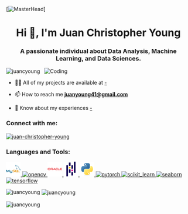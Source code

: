 [![MasterHead](https://cdn.dribbble.com/users/206755/screenshots/2387113/media/71ede79677ee111676bb3e77819392d4.gif)]
<h1 align="center">Hi 👋, I'm Juan Christopher Young</h1>
<h3 align="center">A passionate individual about Data Analysis, Machine Learning, and Data Sciences.</h3>

<img align="right" alt="Coding" width= "400" src = "https://cdn.dribbble.com/users/143861/screenshots/2979074/media/ba37d8818620952c225f2dbe0558ad78.gif">

<p align="left"> <img src="https://komarev.com/ghpvc/?username=juancyoung&label=Profile%20views&color=0e75b6&style=flat" alt="juancyoung" /> </p>

- 👨‍💻 All of my projects are available at [-](-)

- 📫 How to reach me **juanyoung41@gmail.com**

- 📄 Know about my experiences [-](-)

<h3 align="left">Connect with me:</h3>
<p align="left">
<a href="https://linkedin.com/in/juan-christopher-young" target="blank"><img align="center" src="https://raw.githubusercontent.com/rahuldkjain/github-profile-readme-generator/master/src/images/icons/Social/linked-in-alt.svg" alt="juan-christopher-young" height="30" width="40" /></a>
</p>

<h3 align="left">Languages and Tools:</h3>
<p align="left"> <a href="https://www.mysql.com/" target="_blank" rel="noreferrer"> <img src="https://raw.githubusercontent.com/devicons/devicon/master/icons/mysql/mysql-original-wordmark.svg" alt="mysql" width="40" height="40"/> </a> <a href="https://opencv.org/" target="_blank" rel="noreferrer"> <img src="https://www.vectorlogo.zone/logos/opencv/opencv-icon.svg" alt="opencv" width="40" height="40"/> </a> <a href="https://www.oracle.com/" target="_blank" rel="noreferrer"> <img src="https://raw.githubusercontent.com/devicons/devicon/master/icons/oracle/oracle-original.svg" alt="oracle" width="40" height="40"/> </a> <a href="https://pandas.pydata.org/" target="_blank" rel="noreferrer"> <img src="https://raw.githubusercontent.com/devicons/devicon/2ae2a900d2f041da66e950e4d48052658d850630/icons/pandas/pandas-original.svg" alt="pandas" width="40" height="40"/> </a> <a href="https://www.python.org" target="_blank" rel="noreferrer"> <img src="https://raw.githubusercontent.com/devicons/devicon/master/icons/python/python-original.svg" alt="python" width="40" height="40"/> </a> <a href="https://pytorch.org/" target="_blank" rel="noreferrer"> <img src="https://www.vectorlogo.zone/logos/pytorch/pytorch-icon.svg" alt="pytorch" width="40" height="40"/> </a> <a href="https://scikit-learn.org/" target="_blank" rel="noreferrer"> <img src="https://upload.wikimedia.org/wikipedia/commons/0/05/Scikit_learn_logo_small.svg" alt="scikit_learn" width="40" height="40"/> </a> <a href="https://seaborn.pydata.org/" target="_blank" rel="noreferrer"> <img src="https://seaborn.pydata.org/_images/logo-mark-lightbg.svg" alt="seaborn" width="40" height="40"/> </a> <a href="https://www.tensorflow.org" target="_blank" rel="noreferrer"> <img src="https://www.vectorlogo.zone/logos/tensorflow/tensorflow-icon.svg" alt="tensorflow" width="40" height="40"/> </a> </p>

<p><img align="left" src="https://github-readme-stats.vercel.app/api/top-langs?username=juancyoung&show_icons=true&locale=en&layout=compact" alt="juancyoung" /></p>

<p>&nbsp;<img align="center" src="https://github-readme-stats.vercel.app/api?username=juancyoung&show_icons=true&locale=en" alt="juancyoung" /></p>

<p><img align="center" src="https://github-readme-streak-stats.herokuapp.com/?user=juancyoung&" alt="juancyoung" /></p>

